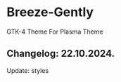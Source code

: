 # Breeze-Gently
GTK-4 Theme For Plasma Theme

Changelog: 22.10.2024.
----------------------

Update: styles
